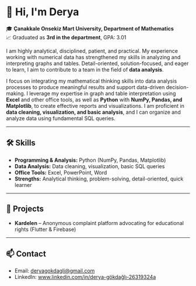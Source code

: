 # 👋 Hi, I'm Derya

🎓 **Çanakkale Onsekiz Mart University, Department of Mathematics**  
📈 Graduated as **3rd in the department**, GPA: 3.01  

I am highly analytical, disciplined, patient, and practical. My experience working with numerical data has strengthened my skills in analyzing and interpreting graphs and tables. Detail-oriented, solution-focused, and eager to learn, I aim to contribute to a team in the field of **data analysis**.  

I focus on integrating my mathematical thinking skills into data analysis processes to produce meaningful results and support data-driven decision-making. I leverage my expertise in graph and table interpretation using **Excel** and other office tools, as well as **Python** with **NumPy, Pandas, and Matplotlib**, to create effective reports and visualizations. I am proficient in **data cleaning, visualization, and basic analysis**, and I can organize and analyze data using fundamental SQL queries.  

---

## 🛠️ Skills

- **Programming & Analysis:** Python (NumPy, Pandas, Matplotlib)  
- **Data Analysis:** Data cleaning, visualization, basic SQL queries  
- **Office Tools:** Excel, PowerPoint, Word  
- **Strengths:** Analytical thinking, problem-solving, detail-oriented, quick learner  

---

## 💼 Projects

- **Kardelen** – Anonymous complaint platform advocating for educational rights (Flutter & Firebase)    

---

## 📫 Contact

- Email: deryagokdagli@gmail.com 
- LinkedIn: www.linkedin.com/in/derya-gökdağlı-26319324a  
